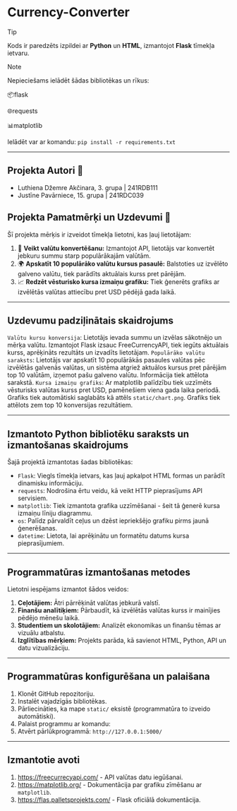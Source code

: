 # Currency-Converter

>[!TIP]
>Kods ir paredzēts izpildei ar **Python** un **HTML**, izmantojot **Flask** tīmekļa ietvaru.

> [!NOTE]
> Nepieciešams ielādēt šādas bibliotēkas un rīkus:
>
> 📦flask
> 
> 🌐requests
> 
> 📊matplotlib
>
> Ielādēt var ar komandu: `pip install -r requirements.txt`

---

## Projekta Autori 👤
- Luthiena Džemre Akčinara, 3. grupa | 241RDB111
- Justīne Pavārniece, 15. grupa | 241RDC039

## Projekta Pamatmērķi un Uzdevumi 🎯

Šī projekta mērķis ir izveidot tīmekļa lietotni, kas ļauj lietotājam:

1. 🔢 **Veikt valūtu konvertēšanu:** Izmantojot API, lietotājs var konvertēt jebkuru summu starp populārākajām valūtām.
2. 🌍 **Apskatīt 10 populārāko valūtu kursus pasaulē:** Balstoties uz izvēlēto galveno valūtu, tiek parādīts aktuālais kurss pret pārējām.
3. 📈 **Redzēt vēsturisko kursa izmaiņu grafiku:** Tiek ģenerēts grafiks ar izvēlētās valūtas attiecību pret USD pēdējā gada laikā.

---

## Uzdevumu padziļinātais skaidrojums
`Valūtu kursu konversija`: Lietotājs ievada summu un izvēlas sākotnējo un mērķa valūtu. Izmantojot Flask izsauc FreeCurrencyAPI, tiek iegūts aktuālais kurss, aprēķināts rezultāts un izvadīts lietotājam.
`Populārāko valūtu saraksts`: Lietotājs var apskatīt 10 populārākās pasaules valūtas pēc izvēlētās galvenās valūtas, un sistēma atgriež aktuālos kursus pret pārējām top 10 valūtām, izņemot pašu galveno valūtu. Informācija tiek attēlota sarakstā.
`Kursa izmaiņu grafiks`: Ar matplotlib palīdzību tiek uzzīmēts vēsturisks valūtas kurss pret USD, pamēnešiem viena gada laika periodā. Grafiks tiek automātiski saglabāts kā attēls `static/chart.png`. Grafiks tiek attēlots zem top 10 konversijas rezultātiem.

---

## Izmantoto Python bibliotēku saraksts un izmantošanas skaidrojums

Šajā projektā izmantotas šadas bibliotēkas:

- `Flask`: Viegls tīmekļa ietvars, kas ļauj apkalpot HTML formas un parādīt dinamisku informāciju.
- `requests`: Nodrošina ērtu veidu, kā veikt HTTP pieprasījums API servisiem.
- `matplotlib`: Tiek izmantota grafika uzzīmēšanai - šeit tā ģenerē kursa izmaiņu līniju diagrammu.
- `os`: Palīdz pārvaldīt ceļus un dzēst iepriekšējo grafiku pirms jaunā ģenerēšanas.
- `datetime`: Lietota, lai aprēķinātu un formatētu datums kursa pieprasījumiem.

---

## Programmatūras izmantošanas metodes

Lietotni iespējams izmantot šādos veidos:

1. **Ceļotājiem:** Ātri pārrēķināt valūtas jebkurā valstī.
2. **Finanšu analītiķiem:** Pārbaudīt, kā izvēlētās valūtas kurss ir mainījies pēdējo mēnešu laikā.
3. **Studentiem un skolotājiem:** Analizēt ekonomikas un finanšu tēmas ar vizuālu atbalstu.
4. **Izglītības mērķiem:** Projekts parāda, kā savienot HTML, Python, API un datu vizualizāciju.

---

## Programmatūras konfigurēšana un palaišana
1. Klonēt GitHub repozitoriju.
2. Instalēt vajadzīgās bibliotēkas.
3. Pārliecināties, ka mape `static/` eksistē (programmatūra to izveido automātiski).
4. Palaist programmu ar komandu:
5. Atvērt pārlūkprogrammā: `http://127.0.0.1:5000/`

---

## Izmantotie avoti

1. https://freecurrecyapi.com/ - API valūtas datu iegūšanai.
2. https://matplotlib.org/ - Dokumentācija par grafiku zīmēšanu ar `matplotlib`.
3. https://flas.palletsprojekts.com/ - Flask oficiālā dokumentācija.
